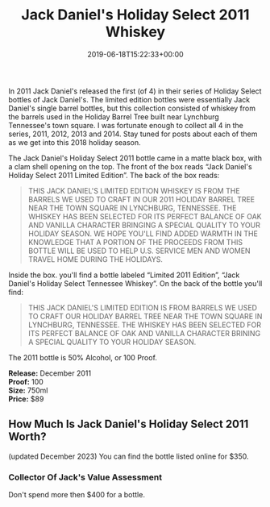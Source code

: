﻿---
layout: post
title: Jack Daniel's Holiday Select 2011 Whiskey
date: '2019-06-18T15:22:33+00:00'
permalink: HolidaySelect2011
image:
  feature: 7/HolidaySelect2011-1.jpg
description: A collector's guide to the Jack Daniel's Holiday Select Release from 2011
keywords: "Jack Daniel's, Holiday Select, 2011, Limited Edition, Tennessee Whiskey, Holiday, Single Barrel, Christmas, Lynchburg, Tennessee, CollectorOfJack"
gallery:
  HolidaySelect2011:
  - image_path: 7/HolidaySelect2011-1.jpg
    image-caption: Jack Daniel's Holiday Select 2011 Release
    image-copyright: © CollectorOfJack.com
  - image_path: 7/HolidaySelect2011-2.jpg
    image-caption: Jack Daniel's Holiday Select 2011 Release
    image-copyright: © CollectorOfJack.com
  - image_path: 7/HolidaySelect2011-3.jpg
    image-caption: Jack Daniel's Holiday Select 2011 Release
    image-copyright: © CollectorOfJack.com
  - image_path: 7/HolidaySelect2011-4.jpg
    image-caption: Jack Daniel's Holiday Select 2011 Release
    image-copyright: © CollectorOfJack.com
  - image_path: 7/HolidaySelect2011-5.jpg
    image-caption: Jack Daniel's Holiday Select 2011 Release
    image-copyright: © CollectorOfJack.com
  - image_path: 7/HolidaySelect2011-6.jpg
    image-caption: Jack Daniel's Holiday Select 2011 Release
    image-copyright: © CollectorOfJack.com
  - image_path: 7/HolidaySelect2011-7.jpg
    image-caption: Jack Daniel's Holiday Select 2011 Release
    image-copyright: © CollectorOfJack.com
  - image_path: 7/HolidaySelect2011-8.jpg
    image-caption: Jack Daniel's Holiday Select 2011 Release
    image-copyright: © CollectorOfJack.com
  - image_path: 7/HolidaySelect2011-9.jpg
    image-caption: Jack Daniel's Holiday Select 2011 Release
    image-copyright: © CollectorOfJack.com
---
In 2011 Jack Daniel's released the first (of 4) in their series of Holiday Select bottles of Jack Daniel's. The limited edition bottles were essentially Jack Daniel's single barrel bottles, but this collection consisted of whiskey from the barrels used in the Holiday Barrel Tree built near Lynchburg Tennessee's town square. I was fortunate enough to collect all 4 in the series, 2011, 2012, 2013 and 2014. Stay tuned for posts about each of them as we get into this 2018 holiday season.

The Jack Daniel's Holiday Select 2011 bottle came in a matte black box, with a clam shell opening on the top. The front of the box reads “Jack Daniel's Holiday Select 2011 Limited Edition”. The back of the box reads:

> THIS JACK DANIEL'S LIMITED EDITION WHISKEY IS FROM THE BARRELS WE USED TO CRAFT IN OUR 2011 HOLIDAY BARREL TREE NEAR THE TOWN SQUARE IN LYNCHBURG, TENNESSEE. THE WHISKEY HAS BEEN SELECTED FOR ITS PERFECT BALANCE OF OAK AND VANILLA CHARACTER BRINGING A SPECIAL QUALITY TO YOUR HOLIDAY SEASON. WE HOPE YOU'LL FIND ADDED WARMTH IN THE KNOWLEDGE THAT A PORTION OF THE PROCEEDS FROM THIS BOTTLE WILL BE USED TO HELP U.S. SERVICE MEN AND WOMEN TRAVEL HOME DURING THE HOLIDAYS.

Inside the box. you'll find a bottle labeled “Limited 2011 Edition”, “Jack Daniel's Holiday Select Tennessee Whiskey”. On the back of the bottle you'll find:
> THIS JACK DANIEL'S LIMITED EDITION IS FROM BARRELS WE USED TO CRAFT OUR HOLIDAY BARREL TREE NEAR THE TOWN SQUARE IN LYNCHBURG, TENNESSEE. THE WHISKEY HAS BEEN SELECTED FOR ITS PERFECT BALANCE OF OAK AND VANILLA CHARACTER BRINING A SPECIAL QUALITY TO YOUR HOLIDAY SEASON.

The 2011 bottle is 50% Alcohol, or 100 Proof.

**Release:** December 2011  
**Proof:** 100  
**Size:** 750ml  
**Price:** $89  

## How Much Is Jack Daniel's Holiday Select 2011 Worth?
(updated December 2023) You can find the bottle listed online for $350. 

### Collector Of Jack's Value Assessment
Don't spend more then $400 for a bottle. 
